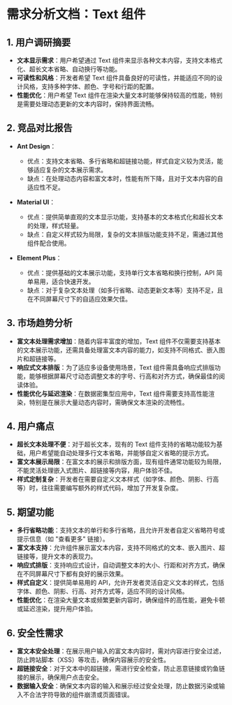 # 需求分析文档：Text 组件

## 1. 用户调研摘要
- **文本显示需求**：用户希望通过 Text 组件来显示各种文本内容，支持文本格式化、超长文本省略、自动换行等功能。
- **可读性和风格**：开发者希望 Text 组件具备良好的可读性，并能适应不同的设计风格，支持多种字体、颜色、字号和行距的配置。
- **性能优化**：用户希望 Text 组件在渲染大量文本时能够保持较高的性能，特别是需要处理动态更新的文本内容时，保持界面流畅。

## 2. 竞品对比报告
- **Ant Design**：
  - 优点：支持文本省略、多行省略和超链接功能，样式自定义较为灵活，能够适应复杂的文本展示需求。
  - 缺点：在处理动态内容和富文本时，性能有所下降，且对于文本内容的自适应性不足。

- **Material UI**：
  - 优点：提供简单直观的文本显示功能，支持基本的文本格式化和超长文本的处理，样式轻量。
  - 缺点：自定义样式较为局限，复杂的文本排版功能支持不足，需通过其他组件配合使用。

- **Element Plus**：
  - 优点：提供基础的文本展示功能，支持单行文本省略和换行控制，API 简单易用，适合快速开发。
  - 缺点：对于复杂文本处理（如多行省略、动态更新文本等）支持不足，且在不同屏幕尺寸下的自适应效果欠佳。

## 3. 市场趋势分析
- **富文本处理需求增加**：随着内容丰富度的增加，Text 组件不仅需要支持基本的文本展示功能，还需具备处理富文本内容的能力，如支持不同格式、嵌入图片和超链接等。
- **响应式文本排版**：为了适应多设备使用场景，Text 组件需具备响应式排版功能，能够根据屏幕尺寸动态调整文本的字号、行高和对齐方式，确保最佳的阅读体验。
- **性能优化与延迟渲染**：在数据密集型应用中，Text 组件需要支持高性能渲染，特别是在展示大量动态内容时，需确保文本渲染的流畅性。

## 4. 用户痛点
- **超长文本处理不便**：对于超长文本，现有的 Text 组件支持的省略功能较为基础，用户希望能自动处理多行文本省略，并能够自定义省略的提示方式。
- **富文本展示局限**：在富文本的展示和排版方面，现有组件通常功能较为局限，不能灵活处理嵌入式图片、超链接等内容，用户体验不佳。
- **样式定制复杂**：开发者在需要自定义文本样式（如字体、颜色、阴影、行高等）时，往往需要编写额外的样式代码，增加了开发复杂度。

## 5. 期望功能
- **多行省略功能**：支持文本的单行和多行省略，且允许开发者自定义省略符号或提示信息（如 "查看更多" 链接）。
- **富文本支持**：允许组件展示富文本内容，支持不同格式的文本、嵌入图片、超链接等，提升文本的表现力。
- **响应式排版**：支持响应式设计，自动调整文本的大小、行距和对齐方式，确保在不同屏幕尺寸下都有良好的展示效果。
- **样式自定义**：提供简单易用的 API，允许开发者灵活自定义文本的样式，包括字体、颜色、阴影、行高、对齐方式等，适应不同的设计风格。
- **性能优化**：在渲染大量文本或频繁更新内容时，确保组件的高性能，避免卡顿或延迟渲染，提升用户体验。

## 6. 安全性需求
- **富文本安全处理**：在展示用户输入的富文本内容时，需对内容进行安全过滤，防止跨站脚本（XSS）等攻击，确保内容展示的安全性。
- **超链接安全**：对于文本中的超链接，需进行安全检查，防止恶意链接或钓鱼链接的展示，确保用户点击安全。
- **数据输入安全**：确保文本内容的输入和展示经过安全处理，防止数据污染或输入不合法字符导致的组件崩溃或页面错误。
